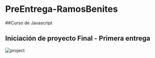 # PreEntrega-RamosBenites
##Curso de Javascript
## Iniciación de proyecto Final - Primera entrega
![project](https://user-images.githubusercontent.com/63792804/222929774-8280d65a-ca96-4a46-a3a6-0a1937fe2a68.png)
